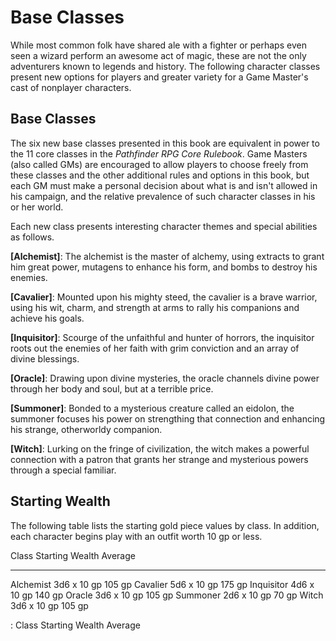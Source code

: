 # Base Classes

While most common folk have shared ale with a fighter
or perhaps even seen a wizard perform an awesome act of
magic, these are not the only adventurers known to
legends and history. The following character classes
present new options for players and greater variety for
a Game Master's cast of nonplayer characters.

## Base Classes

The six new base classes presented in this book are
equivalent in power to the 11 core classes in the
*Pathfinder RPG Core Rulebook*. Game Masters (also
called GMs) are encouraged to allow players to choose
freely from these classes and the other additional
rules and options in this book, but each GM must make a
personal decision about what is and isn't allowed in
his campaign, and the relative prevalence of such
character classes in his or her world.

Each new class presents interesting character themes
and special abilities as follows.

**[Alchemist]**: The alchemist is the master of
alchemy, using extracts to grant him great power,
mutagens to enhance his form, and bombs to destroy his
enemies.

**[Cavalier]**: Mounted upon his mighty steed, the
cavalier is a brave warrior, using his wit, charm, and
strength at arms to rally his companions and achieve
his goals.

**[Inquisitor]**: Scourge of the unfaithful and hunter
of horrors, the inquisitor roots out the enemies of her
faith with grim conviction and an array of divine
blessings.

**[Oracle]**: Drawing upon divine mysteries, the oracle
channels divine power through her body and soul, but at
a terrible price.

**[Summoner]**: Bonded to a mysterious creature called
an eidolon, the summoner focuses his power on
strengthing that connection and enhancing his strange,
otherworldy companion.

**[Witch]**: Lurking on the fringe of civilization, the
witch makes a powerful connection with a patron that
grants her strange and mysterious powers through a
special familiar.

## Starting Wealth

The following table lists the starting gold piece
values by class. In addition, each character begins
play with an outfit worth 10 gp or less.

  Class        Starting Wealth   Average
  ------------ ----------------- ---------
  Alchemist    3d6 x 10 gp       105 gp
  Cavalier     5d6 x 10 gp       175 gp
  Inquisitor   4d6 x 10 gp       140 gp
  Oracle       3d6 x 10 gp       105 gp
  Summoner     2d6 x 10 gp       70 gp
  Witch        3d6 x 10 gp       105 gp

  : Class Starting Wealth Average


